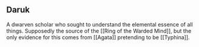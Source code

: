 ## Daruk

A dwarven scholar who sought to understand the elemental essence of all things. Supposedly the source of the [[Ring of the Warded Mind]], but the only evidence for this comes from [[Agata]] pretending to be [[Typhina]]. 